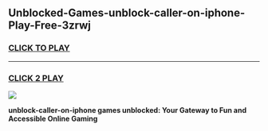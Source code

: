 
## Unblocked-Games-unblock-caller-on-iphone-Play-Free-3zrwj
<h3>
<a href="https://premium76.site?title=unblock-caller-on-iphone&ref=18A1">CLICK TO PLAY</a></h3>
<hr>

<h3>
<a href="https://premium76.site?title=unblock-caller-on-iphone&ref=18A1">CLICK 2 PLAY</a>
  
</h3>

<a href="https://premium76.site?title=unblock-caller-on-iphone&ref=18A1"><img src="https://clearcache.store/games.png"></a>


**unblock-caller-on-iphone games unblocked: Your Gateway to Fun and Accessible Online Gaming**
